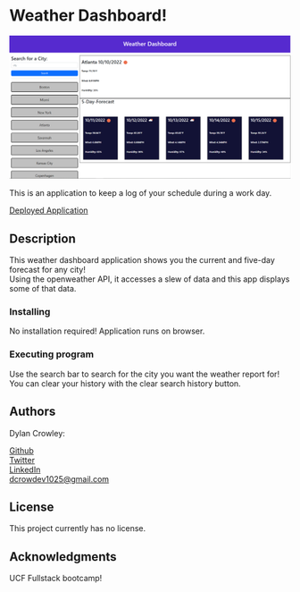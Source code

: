 # Weather Dashboard!

![Screenshot of application](./assets/Images/screenshot.PNG)

This is an application to keep a log of your schedule during a work day.

[Deployed Application](https://dcrowdev.github.io/challenge05-Work-Day-Scheduler/)

## Description

This weather dashboard application shows you the current and five-day forecast for any city!  
Using the openweather API, it accesses a slew of data and this app displays some of that data.  

### Installing

No installation required! Application runs on browser.

### Executing program

Use the search bar to search for the city you want the weather report for!  
You can clear your history with the clear search history button.

## Authors

Dylan Crowley:

[Github](https://github.com/dcrowdev)  
[Twitter](https://twitter.com/dcrowdev)  
[LinkedIn](https://www.linkedin.com/in/dylan-crowley-3974b8252/)  
dcrowdev1025@gmail.com

## License

This project currently has no license.

## Acknowledgments

UCF Fullstack bootcamp!
